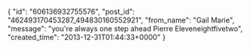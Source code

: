  {
   "id": "606136932755576",
   "post_id": "462493170453287_494830160552921",
   "from_name": "Gail Marie",
   "message": "you're always one step ahead Pierre Eleveneightfivetwo",
   "created_time": "2013-12-31T01:44:33+0000"
 }
